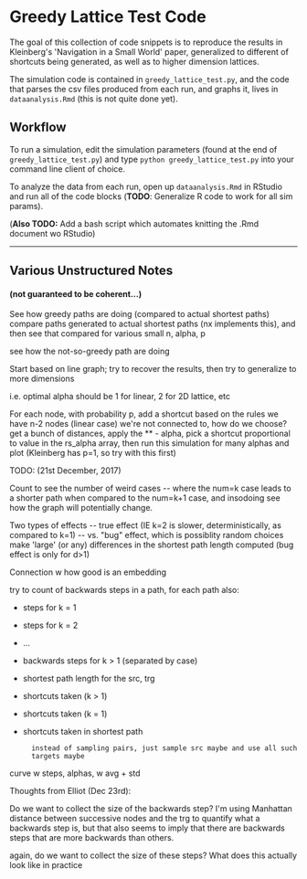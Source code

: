 # Greedy Lattice Test Code

The goal of this collection of code snippets is to reproduce the results in
 Kleinberg's 'Navigation in a Small World' paper, generalized to different of
 shortcuts being generated, as well as to higher dimension lattices.

The simulation code is contained in `greedy_lattice_test.py`, and the code that
parses the csv files produced from each run, and graphs it,
lives in `dataanalysis.Rmd` (this is not quite done yet).

## Workflow

To run a simulation, edit the simulation parameters (found at the end of
`greedy_lattice_test.py`) and type `python greedy_lattice_test.py` into
your command line client of choice.

To analyze the data from each run, open up `dataanalysis.Rmd` in RStudio and
run all of the code blocks (**TODO**: Generalize R code to work for all sim params).

(**Also TODO:** Add a bash script which automates knitting the .Rmd document wo
RStudio)

---

## Various Unstructured Notes
#### (not guaranteed to be coherent...)

See how greedy paths are doing (compared to actual shortest paths)
compare paths generated to actual shortest paths (nx implements this),
and then see that compared for various small n, alpha, p

see how the not-so-greedy path are doing

Start based on line graph; try to recover the results,
then try to generalize to more dimensions

i.e. optimal alpha should be 1 for linear,
                             2 for 2D lattice, etc

For each node, with probability p, add a shortcut based on the rules
we have n-2 nodes (linear case) we're not connected to, how do we choose?
get a bunch of distances, apply the ** - alpha, pick a shortcut proportional
to value in the rs_alpha array, then run this simulation for many alphas
and plot (Kleinberg has p=1, so try with this first)

TODO: (21st December, 2017)

Count to see the number of weird cases -- where the num=k case leads to a
shorter path when compared to the num=k+1 case, and insodoing see how the
graph will potentially change.

Two types of effects -- true effect (IE k=2 is slower, deterministically,
as compared to k=1) -- vs. "bug" effect, which is possiblity random choices
make 'large' (or any) differences in the shortest path length computed
(bug effect is only for d>1)

Connection w how good is an embedding

try to count of backwards steps in a path, for each path
also:   

* steps for k = 1
* steps for k = 2
* ...
* backwards steps for k > 1 (separated by case)
* shortest path length for the src, trg
* shortcuts taken (k > 1)
* shortcuts taken (k = 1)
* shortcuts taken in shortest path

        instead of sampling pairs, just sample src maybe and use all such
        targets maybe

curve w steps, alphas, w avg + std

Thoughts from Elliot (Dec 23rd):

Do we want to collect the size of the backwards step?
I'm using Manhattan distance between successive nodes and the trg
to quantify what a backwards step is, but that also seems to imply
that there are backwards steps that are more backwards than others.

again, do we want to collect the size of these steps? What does this
actually look like in practice
